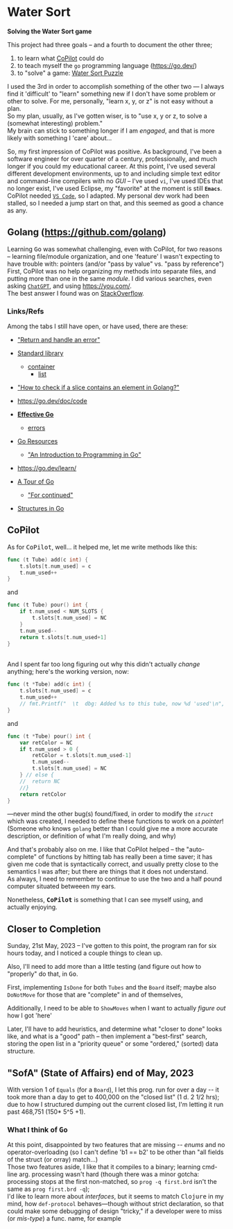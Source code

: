 # Water Sort
**Solving the Water Sort game**

This project had three goals &ndash; and a fourth to document the other three; 

1. to learn what [CoPilot](https://github.com/features/copilot) could do
1. to teach myself the `go` programming language (https://go.dev/)
1. to "solve" a game: [Water Sort Puzzle](https://apps.apple.com/ph/app/water-sort-puzzle/id1514542157)

I used the 3rd in order to accomplish something of the other two &mdash; I always find it 'difficult' to "learn" something new
if I don't have some problem or other to solve.  For me, personally, "learn x, y, or z" is not easy without a plan. <br>
So my plan, usually, as I've gotten wiser, is to "use x, y or z, to solve a (somewhat interesting) problem."  
My brain can stick to something longer if I am *engaged*, and that is more likely with something I 'care' about...

So, my first impression of CoPilot was positive.  As background, I've been a software engineer for over quarter of a century, 
professionally, and much longer if you could my educational career.  At this point, I've used several different development 
environments, up to and including simple text editor and command-line compilers with no *GUI* &ndash; I've used `vi`, 
I've used IDEs that no longer exist, I've used Eclipse, my "favorite" at the moment is still **`Emacs`**. <br>
CoPilot needed [`VS Code`](https://code.visualstudio.com/docs#vscode), so I adapted.  My personal dev work had been stalled, 
so I needed a jump start on that, and this seemed as good a chance as any.

## **Golang** (https://github.com/golang)
Learning <kbd>Go</kbd> was somewhat challenging, even with CoPilot, for two reasons &ndash; learning file/module organization, 
and one 'feature' I wasn't expecting to have trouble with: pointers (and/or "pass by value" vs. "pass by reference")
First, CoPilot was no help organizing my methods into separate files, and putting more than one in the same *module*.
I did various searches, even asking [`ChatGPT`](https://chat.openai.com/), and using <https://you.com/>. <br>
The best answer I found was on [StackOverflow](https://stackoverflow.com/questions/9985559/20188012#20188012). 

### Links/Refs
Among the tabs I still have open, or have used, there are these: 
* ["Return and handle an error"](https://go.dev/doc/tutorial/handle-errors)
* [Standard library](https://pkg.go.dev/std)
  * [container](https://pkg.go.dev/container@go1.20.4)
    * [list](https://pkg.go.dev/container/list@go1.20.4#List)
* ["How to check if a slice contains an element in Golang?"](https://www.tutorialspoint.com/how-to-check-if-a-slice-contains-an-element-in-golang)
* <https://go.dev/doc/code>
* **[Effective Go](https://go.dev/doc/effective_go)**
  * [errors](https://go.dev/doc/effective_go#errors)

* [Go Resources](https://www.golang-book.com/11)
  * ["An Introduction to Programming in Go"](https://www.golang-book.com/books/intro)
* <https://go.dev/learn/>
* [A Tour of Go](https://go.dev/tour/)
  * ["For continued"](https://go.dev/tour/flowcontrol/2)

* [Structures in Go](https://medium.com/rungo/structures-in-go-76377cc106a2)


## CoPilot
As for <kbd>CoPilot</kbd>, well...  it helped me, let me write methods like this:
```go
func (t Tube) add(c int) {
	t.slots[t.num_used] = c
	t.num_used++
}
```
and 
```go 
func (t Tube) pour() int {
	if t.num_used < NUM_SLOTS {
		t.slots[t.num_used] = NC
	}
	t.num_used--
	return t.slots[t.num_used+1]
}
```
<br/>
And I spent far too long figuring out why this didn't actually <em>change</em> anything; here's the working version, now: 

```go
func (t *Tube) add(c int) {
	t.slots[t.num_used] = c
	t.num_used++
	// fmt.Printf("  \t  dbg: Added %s to this tube, now %d 'used'\n", color_names[c], t.num_used)
}
```
and 
```go
func (t *Tube) pour() int {
	var retColor = NC
	if t.num_used > 0 {
		retColor = t.slots[t.num_used-1]
		t.num_used--
		t.slots[t.num_used] = NC
	} // else {
	// 	return NC
	//}
	return retColor
}
```
&mdash;never mind the other bug(s) found/fixed, in order to modify the *`struct`* which was created, 
I needed to define these functions to work on a *pointer*!  (Someone who knows `golang` better than I 
could give me a more accurate description, or definition of what I'm really doing, and why)

And that's probably also on me.  I like that CoPilot helped &ndash; the "auto-complete" of functions by hitting tab 
has really been a time saver; it has given me code that is syntactically correct, 
and usually pretty close to the semantics I was after; but there are things that it does not understand. <br>
As always, I need to remember to continue to use the two and a half pound computer situated betweeen my ears.

Nonetheless, **<kbd>CoPilot</kbd>** is something that I can see myself using, and actually enjoying.

## Closer to Completion 
Sunday, 21st May, 2023 &ndash; I've gotten to this point, the program ran for six hours today, and I noticed a couple things to clean up.

Also, I'll need to add more than a little testing (and figure out how to "properly" do that, in <kbd>Go</kbd>. 

First, implementing `IsDone` for both `Tubes` and the `Board` itself; 
maybe also `DoNotMove` for those that are "complete" in and of themselves, 

Additionally, I need to be able to `ShowMoves` when I want to actually _figure out_ how I got 'here'

Later, I'll have to add heuristics, and determine what "closer to done" looks like, and what is a "good" path &ndash; 
then implement a "best-first" search, storing the open list in a "priority queue" or some "ordered," (sorted) data structure.

## "SofA" (State of Affairs) end of May, 2023
With version 1 of `Equals` (for a `Board`), I let this prog. run for over a day -- it took more than a day to get to 400,000 on the "closed list" (1 d. 2 1/2 hrs); 
due to how I structured dumping out the current closed list, I'm letting it run past 468,751 (150* 5^5 +1).

### What I think of <kbd><b>Go</b></kbd>
At this point, disappointed by two features that are missing -- *enums* and no operator-overloading (so I can't define 'b1 == b2' to be other than "all fields of the struct (or orray) match...) <br>
Those two features aside, I like that it compiles to a binary; learning cmd-line arg. processing wasn't hard (though there was a minor gotcha: processing stops at the first non-matched, so `prog -q first.brd` isn't the same as `prog first.brd -q`); <br>
I'd like to learn more about *interfaces*, but it seems to match <kbd>Clojure</kbd> in my mind, how `def-protocol` behaves&mdash;though without strict declaration, so that could make some debugging of design "tricky," if a developer were to miss (or *mis-type*) a func. name, for example
